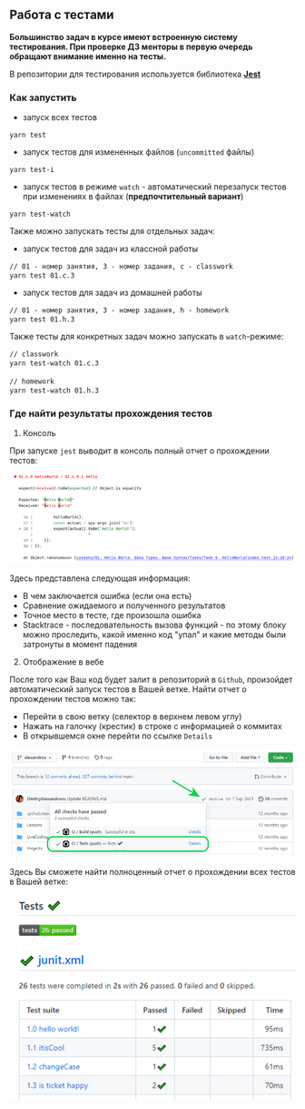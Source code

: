 ## Работа с тестами

**Большинство задач в курсе имеют встроенную систему тестирования. При проверке ДЗ менторы
в первую очередь обращают внимание именно на тесты.**

В репозитории для тестирования используется библиотека **[Jest](https://jestjs.io/)**

### Как запустить

- запуск всех тестов

```
yarn test
```

- запуск тестов для измененных файлов (`uncommitted` файлы)

```
yarn test-i
```

- запуск тестов в режиме `watch` - автоматический перезапуск тестов при изменениях в
  файлах (**предпочтительный вариант**)

```
yarn test-watch
```

Также можно запускать тесты для отдельных задач:

- запуск тестов для задач из классной работы

```
// 01 - номер занятия, 3 - номер задания, c - classwork
yarn test 01.c.3
```

- запуск тестов для задач из домашней работы

```
// 01 - номер занятия, 3 - номер задания, h - homework
yarn test 01.h.3
```

Также тесты для конкретных задач можно запускать в `watch`-режиме:

```
// classwork
yarn test-watch 01.c.3

// homework
yarn test-watch 01.h.3
```

### Где найти результаты прохождения тестов

1. Консоль <br>

При запуске `jest` выводит в консоль полный отчет о прохождении тестов:

![](./assets/results.png)

Здесь представлена следующая информация:

- В чем заключается ошибка (если она есть)
- Сравнение ожидаемого и полученного результатов
- Точное место в тесте, где произошла ошибка
- Stacktrace - последовательность вызова функций - по этому блоку можно проследить, какой
  именно код "упал" и какие методы были затронуты в момент падения

2. Отображение в вебе

После того как Ваш код будет залит в репозиторий в `Github`, произойдет автоматический
запуск тестов в Вашей ветке. Найти отчет о прохождении тестов можно так:

- Перейти в свою ветку (селектор в верхнем левом углу)
- Нажать на галочку (крестик) в строке с информацией о коммитах
- В открывшемся окне перейти по ссылке `Details`

![](./assets/tests.png)

Здесь Вы сможете найти полноценный отчет о прохождении всех тестов в Вашей ветке:

![](./assets/actions.png)